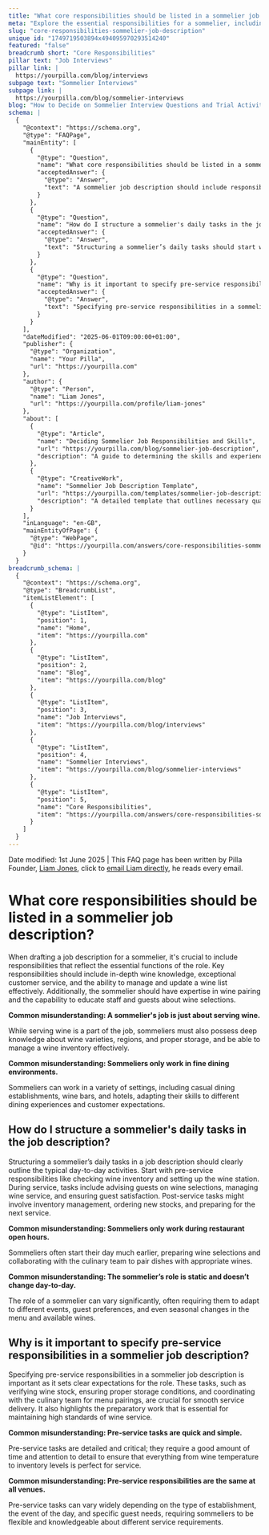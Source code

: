 ```yaml
---
title: "What core responsibilities should be listed in a sommelier job description?"
meta: "Explore the essential responsibilities for a sommelier, including wine knowledge, inventory management, and guest interaction, plus common misconceptions about the role."
slug: "core-responsibilities-sommelier-job-description"
unique id: "1749719503894x494095970293514240"
featured: "false"
breadcrumb short: "Core Responsibilities"
pillar text: "Job Interviews"
pillar link: |
  https://yourpilla.com/blog/interviews
subpage text: "Sommelier Interviews"
subpage link: |
  https://yourpilla.com/blog/sommelier-interviews
blog: "How to Decide on Sommelier Interview Questions and Trial Activities"
schema: |
  {
    "@context": "https://schema.org",
    "@type": "FAQPage",
    "mainEntity": [
      {
        "@type": "Question",
        "name": "What core responsibilities should be listed in a sommelier job description?",
        "acceptedAnswer": {
          "@type": "Answer",
          "text": "A sommelier job description should include responsibilities that are essential to the role, such as possessing in-depth wine knowledge, providing exceptional customer service, managing and updating the wine list effectively, and expertise in wine pairing. A sommelier should also have the ability to educate both staff and guests about wine selections, ensuring deep understanding and enhancing the dining experience."
        }
      },
      {
        "@type": "Question",
        "name": "How do I structure a sommelier's daily tasks in the job description?",
        "acceptedAnswer": {
          "@type": "Answer",
          "text": "Structuring a sommelier’s daily tasks should start with pre-service responsibilities like checking wine inventory and setting up the wine station. During service, tasks include advising guests on wine selections, managing wine service, and ensuring guest satisfaction. Post-service tasks should cover inventory management, ordering new stocks, and preparation for the next service, reflecting the comprehensive role of a sommelier throughout the service."
        }
      },
      {
        "@type": "Question",
        "name": "Why is it important to specify pre-service responsibilities in a sommelier job description?",
        "acceptedAnswer": {
          "@type": "Answer",
          "text": "Specifying pre-service responsibilities in a sommelier job description sets clear expectations for the role. It includes tasks like verifying wine stock, ensuring proper storage conditions, and coordinating with the culinary team for menu pairings. These preparatory tasks are crucial for smooth and high-standard wine service delivery."
        }
      }
    ],
    "dateModified": "2025-06-01T09:00:00+01:00",
    "publisher": {
      "@type": "Organization",
      "name": "Your Pilla",
      "url": "https://yourpilla.com"
    },
    "author": {
      "@type": "Person",
      "name": "Liam Jones",
      "url": "https://yourpilla.com/profile/liam-jones"
    },
    "about": [
      {
        "@type": "Article",
        "name": "Deciding Sommelier Job Responsibilities and Skills",
        "url": "https://yourpilla.com/blog/sommelier-job-description",
        "description": "A guide to determining the skills and experience required from a sommelier, helping establish a comprehensive job description."
      },
      {
        "@type": "CreativeWork",
        "name": "Sommelier Job Description Template",
        "url": "https://yourpilla.com/templates/sommelier-job-description",
        "description": "A detailed template that outlines necessary qualifications, skills, and responsibilities for a sommelier position."
      }
    ],
    "inLanguage": "en-GB",
    "mainEntityOfPage": {
      "@type": "WebPage",
      "@id": "https://yourpilla.com/answers/core-responsibilities-sommelier-job-description"
    }
  }
breadcrumb_schema: |
  {
    "@context": "https://schema.org",
    "@type": "BreadcrumbList",
    "itemListElement": [
      {
        "@type": "ListItem",
        "position": 1,
        "name": "Home",
        "item": "https://yourpilla.com"
      },
      {
        "@type": "ListItem",
        "position": 2,
        "name": "Blog",
        "item": "https://yourpilla.com/blog"
      },
      {
        "@type": "ListItem",
        "position": 3,
        "name": "Job Interviews",
        "item": "https://yourpilla.com/blog/interviews"
      },
      {
        "@type": "ListItem",
        "position": 4,
        "name": "Sommelier Interviews",
        "item": "https://yourpilla.com/blog/sommelier-interviews"
      },
      {
        "@type": "ListItem",
        "position": 5,
        "name": "Core Responsibilities",
        "item": "https://yourpilla.com/answers/core-responsibilities-sommelier-job-description"
      }
    ]
  }
---
```


Date modified: 1st June 2025 | This FAQ page has been written by Pilla Founder, [Liam Jones](https://yourpilla.com/profile/liam-jones), click to [email Liam directly](https://mailto:liam@yourpilla.com), he reads every email.

# What core responsibilities should be listed in a sommelier job description?

When drafting a job description for a sommelier, it's crucial to include responsibilities that reflect the essential functions of the role. Key responsibilities should include in-depth wine knowledge, exceptional customer service, and the ability to manage and update a wine list effectively. Additionally, the sommelier should have expertise in wine pairing and the capability to educate staff and guests about wine selections.

**Common misunderstanding: A sommelier's job is just about serving wine.**

While serving wine is a part of the job, sommeliers must also possess deep knowledge about wine varieties, regions, and proper storage, and be able to manage a wine inventory effectively.

**Common misunderstanding: Sommeliers only work in fine dining environments.**

Sommeliers can work in a variety of settings, including casual dining establishments, wine bars, and hotels, adapting their skills to different dining experiences and customer expectations.

## How do I structure a sommelier's daily tasks in the job description?

Structuring a sommelier’s daily tasks in a job description should clearly outline the typical day-to-day activities. Start with pre-service responsibilities like checking wine inventory and setting up the wine station. During service, tasks include advising guests on wine selections, managing wine service, and ensuring guest satisfaction. Post-service tasks might involve inventory management, ordering new stocks, and preparing for the next service.

**Common misunderstanding: Sommeliers only work during restaurant open hours.**

Sommeliers often start their day much earlier, preparing wine selections and collaborating with the culinary team to pair dishes with appropriate wines.

**Common misunderstanding: The sommelier’s role is static and doesn’t change day-to-day.**

The role of a sommelier can vary significantly, often requiring them to adapt to different events, guest preferences, and even seasonal changes in the menu and available wines.

## Why is it important to specify pre-service responsibilities in a sommelier job description?

Specifying pre-service responsibilities in a sommelier job description is important as it sets clear expectations for the role. These tasks, such as verifying wine stock, ensuring proper storage conditions, and coordinating with the culinary team for menu pairings, are crucial for smooth service delivery. It also highlights the preparatory work that is essential for maintaining high standards of wine service.

**Common misunderstanding: Pre-service tasks are quick and simple.**

Pre-service tasks are detailed and critical; they require a good amount of time and attention to detail to ensure that everything from wine temperature to inventory levels is perfect for service.

**Common misunderstanding: Pre-service responsibilities are the same at all venues.**

Pre-service tasks can vary widely depending on the type of establishment, the event of the day, and specific guest needs, requiring sommeliers to be flexible and knowledgeable about different service requirements.
